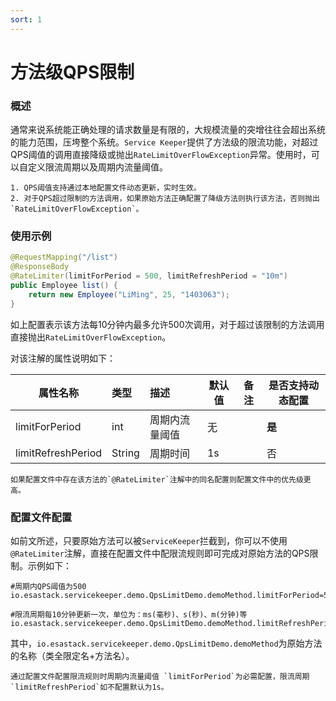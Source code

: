 ```yaml
---
sort: 1
---
```


# 方法级QPS限制

### 概述
通常来说系统能正确处理的请求数量是有限的，大规模流量的突增往往会超出系统的能力范围，压垮整个系统。`Service Keeper`提供了方法级的限流功能，对超过QPS阈值的调用直接降级或抛出`RateLimitOverFlowException`异常。使用时，可以自定义限流周期以及周期内流量阈值。
```note
1. QPS阈值支持通过本地配置文件动态更新，实时生效。
2. 对于QPS超过限制的方法调用，如果原始方法正确配置了降级方法则执行该方法，否则抛出`RateLimitOverFlowException`。
```

### 使用示例
```java
@RequestMapping("/list")
@ResponseBody
@RateLimiter(limitForPeriod = 500, limitRefreshPeriod = "10m")
public Employee list() {
    return new Employee("LiMing", 25, "1403063");
}
```

如上配置表示该方法每10分钟内最多允许500次调用，对于超过该限制的方法调用直接抛出`RateLimitOverFlowException`。

对该注解的属性说明如下：

| 属性名称         |      类型    |             描述          |       默认值    |      备注   |    是否支持动态配置                                                   
| --------------- |   :--------  | :----------------------- | -------------- |  ----------   |   ----------
|  limitForPeriod|  int                      |  周期内流量阈值  |       无    |     |    **是**
|  limitRefreshPeriod|   String    |    周期时间     |       1s               |        |  否

```note
如果配置文件中存在该方法的`@RateLimiter`注解中的同名配置则配置文件中的优先级更高。
```

### 配置文件配置
如前文所述，只要原始方法可以被`ServiceKeeper`拦截到，你可以不使用`@RateLimiter`注解，直接在配置文件中配限流规则即可完成对原始方法的QPS限制。示例如下：
```properties
#周期内QPS阈值为500
io.esastack.servicekeeper.demo.QpsLimitDemo.demoMethod.limitForPeriod=500

#限流周期每10分钟更新一次，单位为：ms(毫秒)、s(秒)、m(分钟)等
io.esastack.servicekeeper.demo.QpsLimitDemo.demoMethod.limitRefreshPeriod=10m
```

其中，`io.esastack.servicekeeper.demo.QpsLimitDemo.demoMethod`为原始方法的名称（类全限定名+方法名）。
```note
通过配置文件配置限流规则时周期内流量阈值 `limitForPeriod`为必需配置，限流周期`limitRefreshPeriod`如不配置默认为1s。
```
